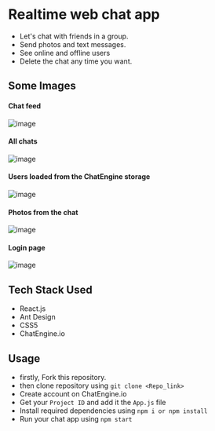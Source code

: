 # Realtime web chat app
- Let's chat with friends in a group.
- Send photos and text messages.
- See online and offline users
- Delete the chat any time you want.
  
## Some Images

#### **Chat feed**

![image](https://github.com/anantnipunge/chat_Application/assets/82041920/036d3a95-dd34-4a28-8d11-4437b8c78ebe)

#### All chats

![image](https://github.com/anantnipunge/chat_Application/assets/82041920/063a0651-bf66-4b94-872b-8f346fcab583)

#### Users loaded from the ChatEngine storage

![image](https://github.com/anantnipunge/chat_Application/assets/82041920/bbc3fcfe-772a-4919-8cbc-4caaac58f731)

#### Photos from the chat

![image](https://github.com/anantnipunge/chat_Application/assets/82041920/426a3d5f-39b4-4cdb-a430-5d57c3b038e8)

#### Login page

![image](https://github.com/anantnipunge/chat_Application/assets/82041920/8be260e2-14ed-491f-be6b-ef90337e393a)



## Tech Stack Used
- React.js
- Ant Design
- CSS5
- ChatEngine.io

## Usage
- firstly, Fork this repository. 
- then clone repository using `git clone <Repo_link>`
- Create account on ChatEngine.io
- Get your `Project ID` and add it the `App.js` file
- Install required dependencies using `npm i or npm install`
- Run your chat app using `npm start`

